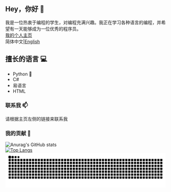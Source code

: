## Hey，你好 👋
我是一位热衷于编程的学生，对编程充满兴趣。我正在学习各种语言的编程，并希望有一天能够成为一位优秀的程序员。<br>
[我的个人主页](https://kndxhz.cn/)<br>
简体中文|[English](./README_EN.md)
## 擅长的语言 💻
- Python 🐍
- C#
- 易语言
- HTML
### 联系我 📫
请根据主页左侧的链接来联系我
### 我的贡献 🚀
![Anurag's GitHub stats](https://github-readme-stats.vercel.app/api?username=kndxhz&show_icons=true&theme=ambient_gradient&locale=cn&hide_border=true&count_private=true)</br>[![Top Langs](https://github-readme-stats.vercel.app/api/top-langs/?username=kndxhz&layout=compact)](https://github.com/anuraghazra/github-readme-stats)
<picture>
  <source media="(prefers-color-scheme: dark)" srcset="https://raw.githubusercontent.com/kndxhz/kndxhz/output/github-contribution-grid-snake-dark.svg">
  <source media="(prefers-color-scheme: light)" srcset="https://raw.githubusercontent.com/kndxhz/kndxhz/output/github-contribution-grid-snake.svg">
  <img alt="github contribution grid snake animation" src="https://raw.githubusercontent.com/kndxhz/kndxhz/output/github-contribution-grid-snake.svg">
</picture>

